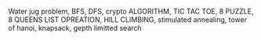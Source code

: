 Water jug problem,
BFS,
DFS,
crypto ALGORITHM,
TIC TAC TOE,
8 PUZZLE,
8 QUEENS
LIST OPREATION,
HILL CLIMBING,
stimulated annealing,
tower of hanoi,
knapsack,
gepth limitted search
